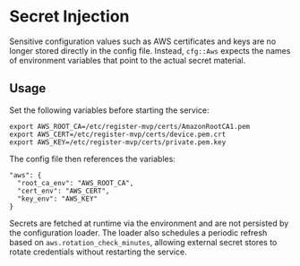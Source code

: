# Secret Injection

Sensitive configuration values such as AWS certificates and keys are no longer
stored directly in the config file. Instead, `cfg::Aws` expects the names of
environment variables that point to the actual secret material.

## Usage

Set the following variables before starting the service:

```
export AWS_ROOT_CA=/etc/register-mvp/certs/AmazonRootCA1.pem
export AWS_CERT=/etc/register-mvp/certs/device.pem.crt
export AWS_KEY=/etc/register-mvp/certs/private.pem.key
```

The config file then references the variables:

```
"aws": {
  "root_ca_env": "AWS_ROOT_CA",
  "cert_env": "AWS_CERT",
  "key_env": "AWS_KEY"
}
```

Secrets are fetched at runtime via the environment and are not persisted by the
configuration loader. The loader also schedules a periodic refresh based on
`aws.rotation_check_minutes`, allowing external secret stores to rotate
credentials without restarting the service.
